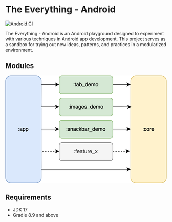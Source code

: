 # The Everything - Android

[![Android CI](https://github.com/themobilecoder/theeverything-android/actions/workflows/android.yml/badge.svg)](https://github.com/themobilecoder/theeverything-android/actions/workflows/android.yml)

The Everything - Android is an Android playground designed to experiment with various techniques in Android app development. This project serves as a sandbox for trying out new ideas, patterns, and practices in a modularized environment.

## Modules

![Architecture Diagram](diagrams/theeverything-architecture.svg)

## Requirements

- JDK 17
- Gradle 8.9 and above
